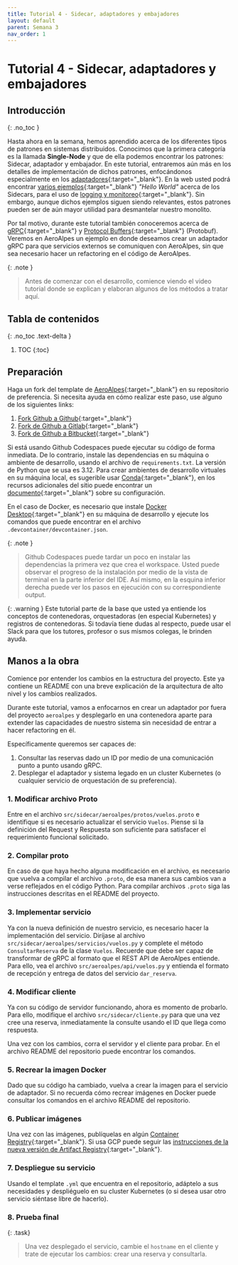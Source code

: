 ```yaml
---
title: Tutorial 4 - Sidecar, adaptadores y embajadores
layout: default
parent: Semana 3
nav_order: 1
---
```


# Tutorial 4 - Sidecar, adaptadores y embajadores

## Introducción
{: .no_toc }

Hasta ahora en la semana, hemos aprendido acerca de los diferentes tipos de patrones en sistemas distribuidos. Conocimos que la primera categoría es la llamada **Single-Node** y que de ella podemos encontrar los patrones: Sidecar, adaptador y embajador. En este tutorial, entraremos aún más en los detalles de implementación de dichos patrones, enfocándonos especialmente en los [adaptadores](https://learning.oreilly.com/library/view/kubernetes-patterns-2nd/9781098131678/ch08.html){:target="_blank"}. En la web usted podrá encontrar [varios ejemplos](https://kubernetes.io/blog/2015/06/the-distributed-system-toolkit-patterns){:target="_blank"} *"Hello World"* acerca de los Sidecars, para el uso de [logging y monitoreo](https://sensu.io/resources/whitepaper/whitepaper-monitoring-kubernetes-the-sidecar-pattern){:target="_blank"}. Sin embargo, aunque dichos ejemplos siguen siendo relevantes, estos patrones pueden ser de aún mayor utilidad para desmantelar nuestro monolito. 

Por tal motivo, durante este tutorial también conoceremos acerca de [gRPC](https://grpc.io/){:target="_blank"} y [Protocol Buffers](https://developers.google.com/protocol-buffers/docs/proto3?hl=es-419){:target="_blank"} (Protobuf). Veremos en AeroAlpes un ejemplo en donde deseamos crear un adaptador gRPC para que servicios externos se comuniquen con AeroAlpes, sin que sea necesario hacer un refactoring en el código de AeroAlpes.

{: .note }
> Antes de comenzar con el desarrollo, comience viendo el video tutorial donde se explican y elaboran algunos de los métodos a tratar aquí.


## Tabla de contenidos
{: .no_toc .text-delta }

1. TOC
{:toc}


## Preparación

Haga un fork del template de [AeroAlpes](https://github.com/MISW4406/tutorial-4-sidecar){:target="_blank"} en su repositorio de preferencia. Si necesita ayuda en cómo realizar este paso, use alguno de los siguientes links:

1. [Fork Github a Github](https://docs.github.com/en/get-started/quickstart/fork-a-repo){:target="_blank"}
2. [Fork de Github a Gitlab](https://stackoverflow.com/questions/50973048/forking-git-repository-from-github-to-gitlab){:target="_blank"}
3. [Fork de Github a Bitbucket](https://stackoverflow.com/questions/8137997/forking-from-github-to-bitbucket){:target="_blank"}

Si está usando Github Codespaces puede ejecutar su código de forma inmediata. De lo contrario, instale las dependencias en su máquina o ambiente de desarrollo, usando el archivo de `requirements.txt`. La versión de Python que se usa es 3.12. Para crear ambientes de desarrollo virtuales en su máquina local, es sugerible usar [Conda](https://docs.conda.io/en/latest/){:target="_blank"}, en los recursos adicionales del sitio puede encontrar un [documento](/docs/recursos_adicionales/conda){:target="_blank"} sobre su configuración.

En el caso de Docker, es necesario que instale [Docker Desktop](https://www.docker.com/products/docker-desktop/){:target="_blank"} en su máquina de desarrollo y ejecute los comandos que puede encontrar en el archivo `.devcontainer/devcontainer.json`.

{: .note }
> Github Codespaces puede tardar un poco en instalar las dependencias la primera vez que crea el workspace. Usted puede observar el progreso de la instalación por medio de la vista de terminal en la parte inferior del IDE. Así mismo, en la esquina inferior derecha puede ver los pasos en ejecución con su correspondiente output.

{: .warning }
Este tutorial parte de la base que usted ya entiende los conceptos de contenedoras, orquestadoras (en especial Kubernetes) y registros de contenedoras. Si todavía tiene dudas al respecto, puede usar el Slack para que los tutores, profesor o sus mismos colegas, le brinden ayuda.

## Manos a la obra

Comience por entender los cambios en la estructura del proyecto. Este ya contiene un README con una breve explicación de la arquitectura de alto nivel y los cambios realizados. 

Durante este tutorial, vamos a enfocarnos en crear un adaptador por fuera del proyecto `aeroalpes` y desplegarlo en una contenedora aparte para extender las capacidades de nuestro sistema sin necesidad de entrar a hacer refactoring en él.

Específicamente queremos ser capaces de:

1. Consultar las reservas dado un ID por medio de una comunicación punto a punto usando gRPC.
2. Desplegar el adaptador y sistema legado en un cluster Kubernetes (o cualquier servicio de orquestación de su preferencia).

### 1. Modificar archivo Proto

Entre en el archivo `src/sidecar/aeroalpes/protos/vuelos.proto` e identifique si es necesario actualizar el servicio `Vuelos`. Piense si la definición del Request y Respuesta son suficiente para satisfacer el requerimiento funcional solicitado. 

### 2. Compilar proto

En caso de que haya hecho alguna modificación en el archivo, es necesario que vuelva a compilar el archivo `.proto`, de esa manera sus cambios van a verse reflejados en el código Python. Para compilar archivos `.proto` siga las instrucciones descritas en el README del proyecto.

### 3. Implementar servicio

Ya con la nueva definición de nuestro servicio, es necesario hacer la implementación del servicio. Diríjase al archivo `src/sidecar/aeroalpes/servicios/vuelos.py` y complete el método `ConsultarReserva` de la clase `Vuelos`. Recuerde que debe ser capaz de transformar de gRPC al formato que el REST API de AeroAlpes entiende. Para ello, vea el archivo `src/aeroalpes/api/vuelos.py` y entienda el formato de recepción y entrega de datos del servicio `dar_reserva`.

### 4. Modificar cliente

Ya con su código de servidor funcionando, ahora es momento de probarlo. Para ello, modifique el archivo `src/sidecar/cliente.py` para que una vez cree una reserva, inmediatamente la consulte usando el ID que llega como respuesta. 

Una vez con los cambios, corra el servidor y el cliente para probar. En el archivo README del repositorio puede encontrar los comandos.

### 5. Recrear la imagen Docker

Dado que su código ha cambiado, vuelva a crear la imagen para el servicio de adaptador. Si no recuerda cómo recrear imágenes en Docker puede consultar los comandos en el archivo README del repositorio.

### 6. Publicar imágenes

Una vez con las imágenes, publíquelas en algún [Container Registry](https://www.redhat.com/en/topics/cloud-native-apps/what-is-a-container-registry){:target="_blank"}. Si usa GCP puede seguir las [instrucciones de la nueva versión de Artifact Registry](https://cloud.google.com/artifact-registry/docs/docker/pushing-and-pulling){:target="_blank"}.

### 7. Despliegue su servicio

Usando el template `.yml` que encuentra en el repositorio, adáptelo a sus necesidades y despliéguelo en su cluster Kubernetes (o si desea usar otro servicio siéntase libre de hacerlo). 

### 8. Prueba final

{: .task}
> Una vez desplegado el servicio, cambie el `hostname` en el cliente y trate de ejecutar los cambios: crear una reserva y consultarla.

